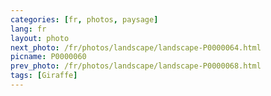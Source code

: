 ```yaml
---
categories: [fr, photos, paysage]
lang: fr
layout: photo
next_photo: /fr/photos/landscape/landscape-P0000064.html
picname: P0000060
prev_photo: /fr/photos/landscape/landscape-P0000068.html
tags: [Giraffe]
---
```


